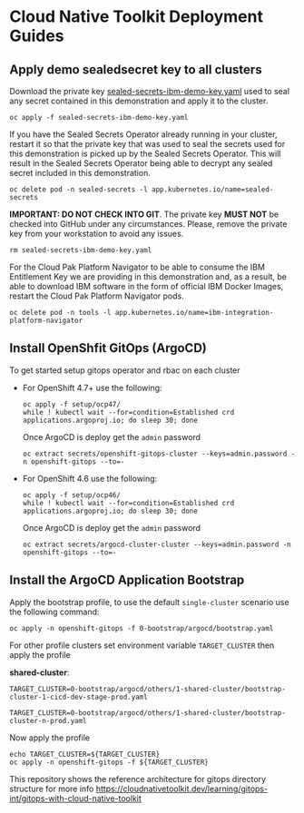 # Cloud Native Toolkit Deployment Guides

## Apply demo sealedsecret key to all clusters
Download the private key [sealed-secrets-ibm-demo-key.yaml](https://bit.ly/demo-sealed-master) used to seal any secret contained in this demonstration and apply it to the cluster.
```
oc apply -f sealed-secrets-ibm-demo-key.yaml
```
If you have the Sealed Secrets Operator already running in your cluster, restart it so that the private key that was used to seal the secrets used for this demonstration is picked up by the Sealed Secrets Operator. This will result in the Sealed Secrets Operator being able to decrypt any sealed secret included in this demonstration.
```
oc delete pod -n sealed-secrets -l app.kubernetes.io/name=sealed-secrets
```
**IMPORTANT: DO NOT CHECK INTO GIT**. The private key **MUST NOT** be checked into GitHub under any circumstances. Please, remove the private key from your workstation to avoid any issues.
```
rm sealed-secrets-ibm-demo-key.yaml
```

For the Cloud Pak Platform Navigator to be able to consume the IBM Entitlement Key we are providing in this demonstration and, as a result, be able to download IBM software in the form of official IBM Docker Images, restart the Cloud Pak Platform Navigator pods.
```
oc delete pod -n tools -l app.kubernetes.io/name=ibm-integration-platform-navigator
```


## Install OpenShfit GitOps (ArgoCD)
To get started setup gitops operator and rbac on each cluster

- For OpenShift 4.7+ use the following:
  ```
  oc apply -f setup/ocp47/
  while ! kubectl wait --for=condition=Established crd applications.argoproj.io; do sleep 30; done
  ```
  Once ArgoCD is deploy get the `admin` password
  ```
  oc extract secrets/openshift-gitops-cluster --keys=admin.password -n openshift-gitops --to=-
  ```

- For OpenShift 4.6 use the following:
  ```
  oc apply -f setup/ocp46/
  while ! kubectl wait --for=condition=Established crd applications.argoproj.io; do sleep 30; done
  ```
  Once ArgoCD is deploy get the `admin` password
  ```
  oc extract secrets/argocd-cluster-cluster --keys=admin.password -n openshift-gitops --to=-
  ```

## Install the ArgoCD Application Bootstrap
Apply the bootstrap profile, to use the default `single-cluster` scenario use the following command:
```
oc apply -n openshift-gitops -f 0-bootstrap/argocd/bootstrap.yaml
```

For other profile clusters set environment variable `TARGET_CLUSTER` then apply the profile

**shared-cluster**:
```
TARGET_CLUSTER=0-bootstrap/argocd/others/1-shared-cluster/bootstrap-cluster-1-cicd-dev-stage-prod.yaml

TARGET_CLUSTER=0-bootstrap/argocd/others/1-shared-cluster/bootstrap-cluster-n-prod.yaml
```
Now apply the profile
```
echo TARGET_CLUSTER=${TARGET_CLUSTER}
oc apply -n openshift-gitops -f ${TARGET_CLUSTER}
```


This repository shows the reference architecture for gitops directory structure for more info https://cloudnativetoolkit.dev/learning/gitops-int/gitops-with-cloud-native-toolkit
